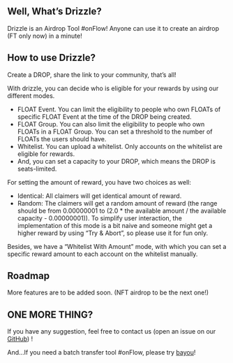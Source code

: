 ## Well, What’s Drizzle?

Drizzle is an Airdrop Tool #onFlow! Anyone can use it to create an airdrop (FT only now) in a minute!

## How to use Drizzle?

Create a DROP, share the link to your community, that’s all!

With drizzle, you can decide who is eligible for your rewards by using our different modes.

- FLOAT Event. You can limit the eligibility to people who own FLOATs of specific FLOAT Event at the time of the DROP being created.
- FLOAT Group. You can also limit the eligibility to people who own FLOATs in a FLOAT Group. You can set a threshold to the number of FLOATs the users should have.
- Whitelist. You can upload a whitelist. Only accounts on the whitelist are eligible for rewards.
- And, you can set a capacity to your DROP, which means the DROP is seats-limited.

For setting the amount of reward, you have two choices as well:

- Identical: All claimers will get identical amount of reward.
- Random: The claimers will get a random amount of reward (the range should be from 0.00000001 to (2.0 * the available amount / the available capacity - 0.00000001)). To simplify user interaction, the implementation of this mode is a bit naive and someone might get a higher reward by using “Try & Abort”, so please use it for fun only.

Besides, we have a “Whitelist With Amount” mode, with which you can set a specific reward amount to each account on the whitelist manually.

## Roadmap

More features are to be added soon. (NFT airdrop to be the next one!)

## ONE MORE THING?

If you have any suggestion, feel free to contact us (open an issue on our [GitHub](https://github.com/33-Labs/drizzle)) !

And…If you need a batch transfer tool #onFlow, please try [bayou](https://bayou.vercel.app/)!
